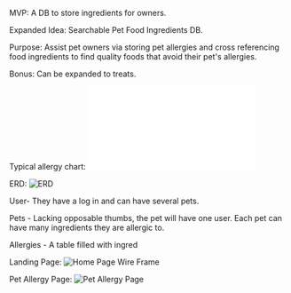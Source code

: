 MVP:
A DB to store ingredients for owners.

Expanded Idea:
Searchable Pet Food Ingredients DB. 

Purpose:
Assist pet owners via storing pet allergies and cross referencing food ingredients to find quality foods that avoid their pet's allergies.

Bonus: Can be expanded to treats.

Typical allergy chart:
![This is the basic allergy report](/Users/DavidsMacBook/Documents/Workspace/GA/w06/Project_2/Typical_allergy_report.pdf)

ERD:
![ERD](/Users/DavidsMacBook/Documents/Workspace/GA/w06/Project_2/ERD_Projec2_ver_1.jpg)

User- They have a log in and can have several pets.

Pets - Lacking opposable thumbs, the pet will have one user. Each pet can have many ingredients they are allergic to.

Allergies - A table filled with ingred



Landing Page:
![Home Page Wire Frame](/Users/DavidsMacBook/Documents/Workspace/GA/w06/Project_2/landing_page_project2.png)

Pet Allergy Page:
![Pet Allergy Page](/Users/DavidsMacBook/Documents/Workspace/GA/w06/Project_2/dog_page_project2.png)



